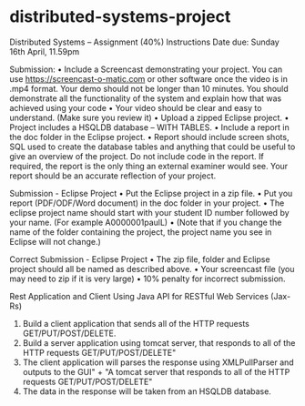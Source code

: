 # distributed-systems-project

Distributed Systems – Assignment (40%)
Instructions
Date due: Sunday 16th April, 11.59pm

Submission:
• Include a Screencast demonstrating your project. You can use https://screencast-o-matic.com or other
software once the video is in .mp4 format. Your demo should not be longer than 10 minutes. You
should demonstrate all the functionality of the system and explain how that was achieved using your
code
• Your video should be clear and easy to understand. (Make sure you review it)
• Upload a zipped Eclipse project.
• Project includes a HSQLDB database – WITH TABLES.
• Include a report in the doc folder in the Eclipse project.
• Report should include screen shots, SQL used to create the database tables and anything that could be
useful to give an overview of the project. Do not include code in the report. If required, the report is
the only thing an external examiner would see. Your report should be an accurate reflection of your
project.

Submission - Eclipse Project
• Put the Eclipse project in a zip file.
• Put you report (PDF/ODF/Word document) in the doc folder in your project.
• The eclipse project name should start with your student ID number followed by your name. (For example
A0000001paulL)
• (Note that if you change the name of the folder containing the project, the project name you see in Eclipse
will not change.)

Correct Submission - Eclipse Project
• The zip file, folder and Eclipse project should all be named as described above.
• Your screencast file (you may need to zip if it is very large)
• 10% penalty for incorrect submission.

Rest Application and Client
Using Java API for RESTful Web Services (Jax-Rs)
1. Build a client application that sends all of the HTTP requests GET/PUT/POST/DELETE.
2. Build a server application using tomcat server, that responds to all of the HTTP requests
GET/PUT/POST/DELETE"
3. The client application will parses the response using XMLPullParser and outputs to the GUI" + "A tomcat
server that responds to all of the HTTP requests GET/PUT/POST/DELETE"
4. The data in the response will be taken from an HSQLDB database.